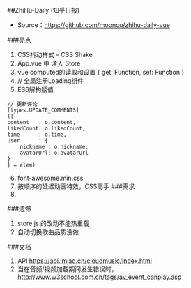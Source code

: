 ##ZhiHu-Daily (知乎日报)
- Source：https://github.com/moonou/zhihu-daily-vue

###亮点
1. CSS抖动样式 – CSS Shake
2. App.vue 中 注入 Store
3. vue computed的读取和设置 { get: Function, set: Function }
4. // 全局注册Loading组件
5. ES6解构赋值
```
// 更新评论
[types.UPDATE_COMMENTS]
({
content   : o.content,
likedCount: o.likedCount,
time      : o.time,
user      : {
	nickname : o.nickname,
	avatarUrl: o.avatarUrl
}
} = elem)
```
6. font-awesome.min.css
7. 按顺序的延迟动画特效，CSS高手
###需求
1.


###遗憾
1. store.js 的改动不能热重载
2. 自动切换歌曲品质没做

###文档
1. API https://api.imjad.cn/cloudmusic/index.html
2. 当在音频/视频加载期间发生错误时，http://www.w3school.com.cn/tags/av_event_canplay.asp